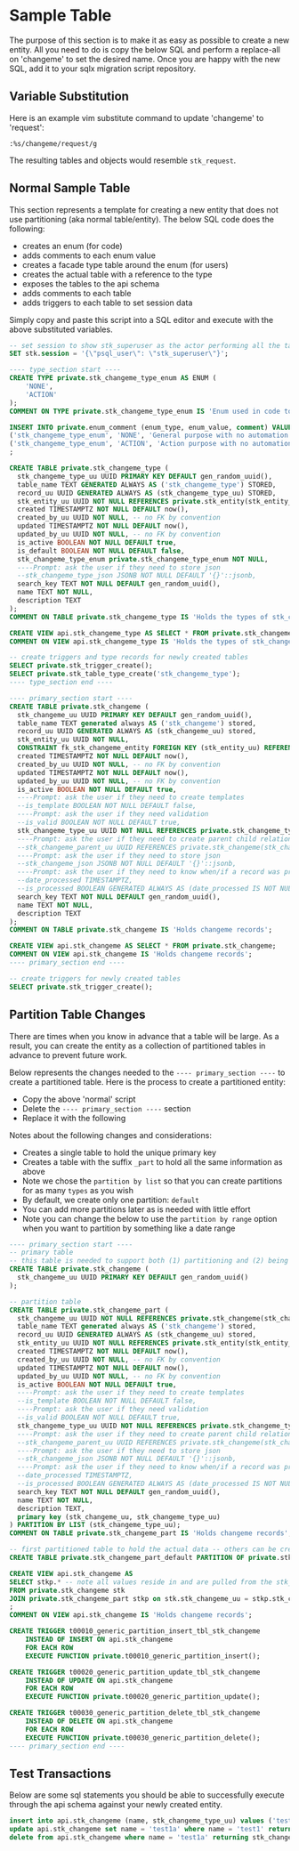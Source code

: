 # Sample Table

The purpose of this section is to make it as easy as possible to create a new entity. All you need to do is copy the below SQL and perform a replace-all on 'changeme' to set the desired name. Once you are happy with the new SQL, add it to your sqlx migration script repository.

## Variable Substitution

Here is an example vim substitute command to update 'changeme' to 'request':

```vim
:%s/changeme/request/g
```

The resulting tables and objects would resemble `stk_request`.

## Normal Sample Table

This section represents a template for creating a new entity that does not use partitioning (aka normal table/entity). The below SQL code does the following:

- creates an enum (for code)
- adds comments to each enum value
- creates a facade type table around the enum (for users)
- creates the actual table with a reference to the type
- exposes the tables to the api schema
- adds comments to each table
- adds triggers to each table to set session data

Simply copy and paste this script into a SQL editor and execute with the above substituted variables.

```sql
-- set session to show stk_superuser as the actor performing all the tasks
SET stk.session = '{\"psql_user\": \"stk_superuser\"}';

---- type_section start ----
CREATE TYPE private.stk_changeme_type_enum AS ENUM (
    'NONE',
    'ACTION'
);
COMMENT ON TYPE private.stk_changeme_type_enum IS 'Enum used in code to automate and validate changeme types.';

INSERT INTO private.enum_comment (enum_type, enum_value, comment) VALUES
('stk_changeme_type_enum', 'NONE', 'General purpose with no automation or validation'),
('stk_changeme_type_enum', 'ACTION', 'Action purpose with no automation or validation')
;

CREATE TABLE private.stk_changeme_type (
  stk_changeme_type_uu UUID PRIMARY KEY DEFAULT gen_random_uuid(),
  table_name TEXT GENERATED ALWAYS AS ('stk_changeme_type') STORED,
  record_uu UUID GENERATED ALWAYS AS (stk_changeme_type_uu) STORED,
  stk_entity_uu UUID NOT NULL REFERENCES private.stk_entity(stk_entity_uu),
  created TIMESTAMPTZ NOT NULL DEFAULT now(),
  created_by_uu UUID NOT NULL, -- no FK by convention
  updated TIMESTAMPTZ NOT NULL DEFAULT now(),
  updated_by_uu UUID NOT NULL, -- no FK by convention
  is_active BOOLEAN NOT NULL DEFAULT true,
  is_default BOOLEAN NOT NULL DEFAULT false,
  stk_changeme_type_enum private.stk_changeme_type_enum NOT NULL,
  ----Prompt: ask the user if they need to store json
  --stk_changeme_type_json JSONB NOT NULL DEFAULT '{}'::jsonb,
  search_key TEXT NOT NULL DEFAULT gen_random_uuid(),
  name TEXT NOT NULL,
  description TEXT
);
COMMENT ON TABLE private.stk_changeme_type IS 'Holds the types of stk_changeme records. To see a list of all stk_changeme_type_enum enums and their comments, select from api.enum_value where enum_name is stk_changeme_type_enum.';

CREATE VIEW api.stk_changeme_type AS SELECT * FROM private.stk_changeme_type;
COMMENT ON VIEW api.stk_changeme_type IS 'Holds the types of stk_changeme records.';

-- create triggers and type records for newly created tables
SELECT private.stk_trigger_create();
SELECT private.stk_table_type_create('stk_changeme_type');
---- type_section end ----

---- primary_section start ----
CREATE TABLE private.stk_changeme (
  stk_changeme_uu UUID PRIMARY KEY DEFAULT gen_random_uuid(),
  table_name TEXT generated always AS ('stk_changeme') stored,
  record_uu UUID GENERATED ALWAYS AS (stk_changeme_uu) stored,
  stk_entity_uu UUID NOT NULL,
  CONSTRAINT fk_stk_changeme_entity FOREIGN KEY (stk_entity_uu) REFERENCES private.stk_entity(stk_entity_uu),
  created TIMESTAMPTZ NOT NULL DEFAULT now(),
  created_by_uu UUID NOT NULL, -- no FK by convention
  updated TIMESTAMPTZ NOT NULL DEFAULT now(),
  updated_by_uu UUID NOT NULL, -- no FK by convention
  is_active BOOLEAN NOT NULL DEFAULT true,
  ----Prompt: ask the user if they need to create templates
  --is_template BOOLEAN NOT NULL DEFAULT false,
  ----Prompt: ask the user if they need validation
  --is_valid BOOLEAN NOT NULL DEFAULT true,
  stk_changeme_type_uu UUID NOT NULL REFERENCES private.stk_changeme_type(stk_changeme_type_uu),
  ----Prompt: ask the user if they need to create parent child relationships inside the table
  --stk_changeme_parent_uu UUID REFERENCES private.stk_changeme(stk_changeme_uu),
  ----Prompt: ask the user if they need to store json
  --stk_changeme_json JSONB NOT NULL DEFAULT '{}'::jsonb,
  ----Prompt: ask the user if they need to know when/if a record was processed
  --date_processed TIMESTAMPTZ,
  --is_processed BOOLEAN GENERATED ALWAYS AS (date_processed IS NOT NULL) STORED,
  search_key TEXT NOT NULL DEFAULT gen_random_uuid(),
  name TEXT NOT NULL,
  description TEXT
);
COMMENT ON TABLE private.stk_changeme IS 'Holds changeme records';

CREATE VIEW api.stk_changeme AS SELECT * FROM private.stk_changeme;
COMMENT ON VIEW api.stk_changeme IS 'Holds changeme records';
---- primary_section end ----

-- create triggers for newly created tables
SELECT private.stk_trigger_create();
```

## Partition Table Changes

There are times when you know in advance that a table will be large. As a result, you can create the entity as a collection of partitioned tables in advance to prevent future work.

Below represents the changes needed to the `---- primary_section ----` to create a partitioned table. Here is the process to create a partitioned entity:

- Copy the above 'normal' script
- Delete the `---- primary_section ----` section
- Replace it with the following

Notes about the following changes and considerations:

- Creates a single table to hold the unique primary key
- Creates a table with the suffix `_part` to hold all the same information as above
- Note we chose the `partition by list` so that you can create partitions for as many `types` as you wish
- By default, we create only one partition: `default`
- You can add more partitions later as is needed with little effort
- Note you can change the below to use the `partition by range` option when you want to partition by something like a date range

```sql
---- primary_section start ----
-- primary table
-- this table is needed to support both (1) partitioning and (2) being able to maintain a single primary key and single foreign key references
CREATE TABLE private.stk_changeme (
  stk_changeme_uu UUID PRIMARY KEY DEFAULT gen_random_uuid()
);

-- partition table
CREATE TABLE private.stk_changeme_part (
  stk_changeme_uu UUID NOT NULL REFERENCES private.stk_changeme(stk_changeme_uu),
  table_name TEXT generated always AS ('stk_changeme') stored,
  record_uu UUID GENERATED ALWAYS AS (stk_changeme_uu) stored,
  stk_entity_uu UUID NOT NULL REFERENCES private.stk_entity(stk_entity_uu),
  created TIMESTAMPTZ NOT NULL DEFAULT now(),
  created_by_uu UUID NOT NULL, -- no FK by convention
  updated TIMESTAMPTZ NOT NULL DEFAULT now(),
  updated_by_uu UUID NOT NULL, -- no FK by convention
  is_active BOOLEAN NOT NULL DEFAULT true,
  ----Prompt: ask the user if they need to create templates
  --is_template BOOLEAN NOT NULL DEFAULT false,
  ----Prompt: ask the user if they need validation
  --is_valid BOOLEAN NOT NULL DEFAULT true,
  stk_changeme_type_uu UUID NOT NULL REFERENCES private.stk_changeme_type(stk_changeme_type_uu),
  ----Prompt: ask the user if they need to create parent child relationships inside the table
  --stk_changeme_parent_uu UUID REFERENCES private.stk_changeme(stk_changeme_uu),
  ----Prompt: ask the user if they need to store json
  --stk_changeme_json JSONB NOT NULL DEFAULT '{}'::jsonb,
  ----Prompt: ask the user if they need to know when/if a record was processed
  --date_processed TIMESTAMPTZ,
  --is_processed BOOLEAN GENERATED ALWAYS AS (date_processed IS NOT NULL) STORED,
  search_key TEXT NOT NULL DEFAULT gen_random_uuid(),
  name TEXT NOT NULL,
  description TEXT,
  primary key (stk_changeme_uu, stk_changeme_type_uu)
) PARTITION BY LIST (stk_changeme_type_uu);
COMMENT ON TABLE private.stk_changeme_part IS 'Holds changeme records';

-- first partitioned table to hold the actual data -- others can be created later
CREATE TABLE private.stk_changeme_part_default PARTITION OF private.stk_changeme_part DEFAULT;

CREATE VIEW api.stk_changeme AS
SELECT stkp.* -- note all values reside in and are pulled from the stk_changeme_part table (not the primary stk_changeme table)
FROM private.stk_changeme stk
JOIN private.stk_changeme_part stkp on stk.stk_changeme_uu = stkp.stk_changeme_uu
;
COMMENT ON VIEW api.stk_changeme IS 'Holds changeme records';

CREATE TRIGGER t00010_generic_partition_insert_tbl_stk_changeme
    INSTEAD OF INSERT ON api.stk_changeme
    FOR EACH ROW
    EXECUTE FUNCTION private.t00010_generic_partition_insert();

CREATE TRIGGER t00020_generic_partition_update_tbl_stk_changeme
    INSTEAD OF UPDATE ON api.stk_changeme
    FOR EACH ROW
    EXECUTE FUNCTION private.t00020_generic_partition_update();

CREATE TRIGGER t00030_generic_partition_delete_tbl_stk_changeme
    INSTEAD OF DELETE ON api.stk_changeme
    FOR EACH ROW
    EXECUTE FUNCTION private.t00030_generic_partition_delete();
---- primary_section end ----
```

## Test Transactions

Below are some sql statements you should be able to successfully execute through the api schema against your newly created entity.

```sql
insert into api.stk_changeme (name, stk_changeme_type_uu) values ('test1',(select stk_changeme_type_uu from api.stk_changeme_type limit 1)) returning stk_changeme_uu;
update api.stk_changeme set name = 'test1a' where name = 'test1' returning name;
delete from api.stk_changeme where name = 'test1a' returning stk_changeme_uu;
```
